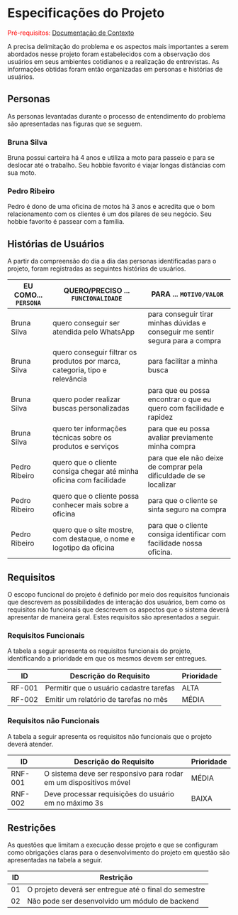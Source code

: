 # Especificações do Projeto

<span style="color:red">Pré-requisitos: <a href="1-Documentação de Contexto.md"> Documentação de Contexto</a></span>

A precisa delimitação do problema e os aspectos mais importantes a serem abordados nesse projeto foram estabelecidos com a observação dos usuários em seus ambientes cotidianos e a realização de entrevistas. As informações obtidas foram então organizadas em personas e histórias de usuários.

## Personas

As personas levantadas durante o processo de entendimento do problema são apresentadas nas figuras que se seguem.
### Bruna Silva
Bruna possui carteira há 4 anos e utiliza a moto para passeio e para se deslocar até o trabalho. Seu hobbie favorito é viajar longas distâncias com sua moto.
### Pedro Ribeiro
Pedro é dono de uma oficina de motos há 3 anos e acredita que o bom relacionamento com os clientes é um dos pilares de seu negócio. Seu hobbie favorito é passear com a família.

## Histórias de Usuários

A partir da compreensão do dia a dia das personas identificadas para o projeto, foram registradas as seguintes histórias de usuários.

|EU COMO... `PERSONA`| QUERO/PRECISO ... `FUNCIONALIDADE` |PARA ... `MOTIVO/VALOR`                 |
|--------------------|------------------------------------|----------------------------------------|
|Bruna Silva  | quero conseguir ser atendida pelo WhatsApp         | para conseguir tirar minhas dúvidas e conseguir me sentir segura para a compra             |
|Bruna Silva       | quero conseguir filtrar os produtos por marca, categoria, tipo e relevância               | para facilitar a minha busca |
|Bruna Silva       | quero poder realizar buscas personalizadas             | para que eu possa encontrar o que eu quero com facilidade e rapidez |
|Bruna Silva       | quero ter informações técnicas sobre os produtos e serviços               | para que eu possa avaliar previamente minha compra |
|Pedro Ribeiro       | quero que o cliente consiga chegar até minha oficina com facilidade             | para que ele não deixe de comprar pela dificuldade de se localizar |
|Pedro Ribeiro       | quero que o cliente possa conhecer mais sobre a oficina              | para que o cliente se sinta seguro na compra |
|Pedro Ribeiro       | quero que o site mostre, com destaque, o nome e logotipo da oficina              | para que o cliente consiga identificar com facilidade nossa oficina. |

## Requisitos

O escopo funcional do projeto é definido por meio dos requisitos funcionais que descrevem as possibilidades de interação dos usuários, bem como os requisitos não funcionais que descrevem os aspectos que o sistema deverá apresentar de maneira geral. Estes requisitos são apresentados a seguir.

### Requisitos Funcionais
A tabela a seguir apresenta os requisitos funcionais do projeto, identificando a prioridade em que os mesmos devem ser entregues.

|ID    | Descrição do Requisito  | Prioridade |
|------|-----------------------------------------|----|
|RF-001| Permitir que o usuário cadastre tarefas | ALTA | 
|RF-002| Emitir um relatório de tarefas no mês   | MÉDIA |


### Requisitos não Funcionais
A tabela a seguir apresenta os requisitos não funcionais que o projeto deverá atender.

|ID     | Descrição do Requisito  |Prioridade |
|-------|-------------------------|----|
|RNF-001| O sistema deve ser responsivo para rodar em um dispositivos móvel | MÉDIA | 
|RNF-002| Deve processar requisições do usuário em no máximo 3s |  BAIXA | 

## Restrições

As questões que limitam a execução desse projeto e que se configuram como obrigações claras para o desenvolvimento do projeto em questão são apresentadas na tabela a seguir.

|ID| Restrição                                             |
|--|-------------------------------------------------------|
|01| O projeto deverá ser entregue até o final do semestre |
|02| Não pode ser desenvolvido um módulo de backend        |

